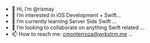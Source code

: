 - 👋 Hi, I’m @rismay
- 👀 I’m interested in iOS Development + Swift...
- 🌱 I’m currently learning Server Side Swift ...
- 💞️ I’m looking to collaborate on anything Swift related ...
- 📫 How to reach me: cmonterroza@wrkstrm.me ...

<!---
rismay/rismay is a ✨ special ✨ repository because its `README.md` (this file) appears on your GitHub profile.
You can click the Preview link to take a look at your changes.
--->
